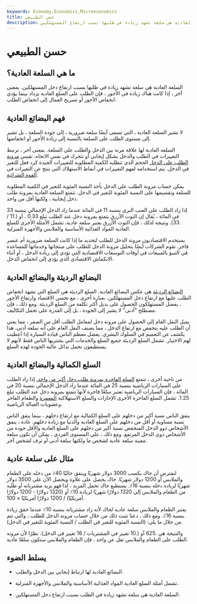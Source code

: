```yaml
---
keywords: Economy,Economics,Microeconomics
title: حسن الطبيعي
description: السلعة العادية هي سلعة تشهد زيادة في طلبها بسبب ارتفاع المستهلكين &amp; # 39 ؛ الإيرادات. تشمل السلع العادية المواد الغذائية الأساسية والملابس.
---
```


# حسن الطبيعي
## ما هي السلعة العادية؟

السلعة العادية هي سلعة تشهد زيادة في طلبها بسبب ارتفاع دخل المستهلكين. بمعنى آخر ، إذا كانت هناك زيادة في الأجور ، فإن الطلب على السلع العادية يزداد بينما يؤدي انخفاض الأجور أو تسريح العمال إلى انخفاض الطلب.

## فهم البضائع العادية

لا تشير السلعة العادية ، التي تسمى أيضًا سلعة ضرورية ، إلى جودة السلعة ، بل تشير إلى مستوى الطلب على السلعة بالنسبة إلى زيادة الأجور أو انخفاضها.

السلعة العادية لها علاقة مرنة بين الدخل والطلب على السلعة. بمعنى آخر ، ترتبط التغييرات في الطلب والدخل بشكل إيجابي أو تتحرك في نفس الاتجاه. تقيس [مرونة الطلب على الدخل](/incomeelasticityofdemand) الحجم الذي تتطلبه الكمية المطلوبة للتغييرات الجيدة كرد فعل للتغير في الدخل. يتم استخدامه لفهم التغييرات في أنماط الاستهلاك التي تنتج عن التغيرات في [القوة الشرائية](/purchasingpower).

يمكن حساب مرونة الطلب على الدخل بأخذ النسبة المئوية للتغير في الكمية المطلوبة للسلعة وتقسيمها على النسبة المئوية للتغير في الدخل. تتمتع السلعة العادية بمرونة طلب دخل إيجابية ، ولكنها أقل من واحد.

إذا زاد الطلب على العنب البري بنسبة 11 في المائة عندما زاد الدخل الإجمالي بنسبة 33 في المائة ، يُقال إن التوت الأزرق يتمتع بمرونة دخل عند الطلب تبلغ 0.33 ، أو (.11 / .33). ونتيجة لذلك ، فإن التوت الأزرق يعتبر سلعة عادية. تشمل الأمثلة الأخرى للسلع العادية المواد الغذائية الأساسية والملابس والأجهزة المنزلية.

يستخدم الاقتصاديون مرونة الدخل للطلب لتحديد ما إذا كانت السلعة ضرورية أم عنصر فاخر. تقوم الشركات أيضًا بتحليل مرونة الدخل للطلب على منتجاتها وخدماتها للمساعدة في التنبؤ بالمبيعات في أوقات التوسعات الاقتصادية التي تؤدي إلى زيادة الدخل ، أو أثناء الانكماش الاقتصادي الذي يؤدي إلى انخفاض الدخل.

## البضائع الرديئة والبضائع العادية

[البضائع الرديئة](/inferior-good) هي عكس البضائع العادية. السلع الرديئة هي السلع التي تشهد انخفاض الطلب عليها مع ارتفاع دخل المستهلكين. بعبارة أخرى ، مع تحسن الاقتصاد وارتفاع الأجور ، يفضل المستهلكون الحصول على بديل أكثر تكلفة من السلع الرديئة. ومع ذلك ، فإن مصطلح "أدنى" لا يشير إلى الجودة ، بل إلى القدرة على تحمل التكاليف.

يميل النقل العام إلى الحصول على مرونة دخل لمعامل الطلب أقل من الصفر ، مما يعني أن الطلب عليه ينخفض مع ارتفاع الدخل ، مما يصنف النقل العام على أنه سلعة أدنى. هذا يكشف عن التعميم في السلوك البشري. يفضل معظم الناس قيادة السيارة إذا أعطيت لهم الاختيار. تشمل السلع الرديئة جميع السلع والخدمات التي يشتريها الناس فقط لأنهم لا يستطيعون تحمل بدائل عالية الجودة لهذه السلع.

## السلع الكمالية والبضائع العادية

من ناحية أخرى ، تتمتع [السلع الفاخرة بمرونة طلب دخل أكبر من واحد.](/luxury-item) إذا زاد الطلب على السيارات الرياضية بنسبة 25 في المائة عندما زاد الدخل الإجمالي بنسبة 20 في المائة ، فإن السيارات الرياضية تعتبر سلعًا فاخرة لأنها تتمتع بمرونة دخل عند الطلب تبلغ 1.25. تشمل السلع الفاخرة الأخرى الإجازات والسلع الاستهلاكية [المعمرة](/durables) والطعام الفاخر وعضويات الصالة الرياضية.

ينفق الناس نسبة أكبر من دخلهم على السلع الكمالية مع ارتفاع دخلهم ، بينما ينفق الناس نسبة مساوية أو أقل من دخلهم على السلع العادية والدنيا مع زيادة دخلهم. عادة ، ينفق الأشخاص ذوو الدخل المنخفض نسبة أكبر من دخلهم على السلع العادية والأقل جودة من الأشخاص ذوي الدخل المرتفع. ومع ذلك ، على المستوى الفردي ، يمكن أن تكون سلعة معينة سلعة عادية لشخص ما ولكنها سلعة أدنى أو ترف لشخص آخر.

## مثال على سلعة عادية

لنفترض أن جاك يكسب 3000 دولار شهريًا وينفق حاليًا 40٪ من دخله على الطعام والملابس أو 1200 دولار شهريًا. جاك يحصل على علاوة ويحصل الآن على 3500 دولار شهريًا لزيادة دخله بنسبة 16٪. يستطيع جاك تحمل المزيد ، لذا فهو يزيد مشترياته أو طلبه من الطعام والملابس إلى 1320 دولارًا شهريًا لزيادة 10٪ أو (1320 دولارًا - 1200 دولارًا أمريكيًا) / 1200 دولارًا أمريكيًا × 100.

يعتبر الطعام والملابس سلعة عادية لجاك لأنه زاد مشترياته بنسبة 10٪ عندما حقق زيادة بنسبة 16٪. ومع ذلك ، دعنا نثبت ذلك من خلال حساب مرونة الدخل للطلب ، والتي تتم من خلال ما يلي: (النسبة المئوية للتغير في الطلب / النسبة المئوية للتغير في الدخل).

والنتيجة هي .625 أو (.10 تغيير في المشتريات / 16 تغيير في الدخل). نظرًا لأن مرونة الطلب على الطعام والملابس تقل عن واحد ، فإن الطعام والملابس ستكون سلعًا عادية.

## يسلط الضوء

- البضائع العادية لها ارتباط إيجابي بين الدخل والطلب.

- تشمل أمثلة السلع العادية المواد الغذائية الأساسية والملابس والأجهزة المنزلية.

- السلعة العادية هي سلعة تشهد زيادة في الطلب بسبب ارتفاع دخل المستهلكين.

